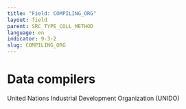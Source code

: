 ```yaml
---
title: "Field: COMPILING_ORG"
layout: field
parent: SRC_TYPE_COLL_METHOD
language: en
indicator: 9-3-2
slug: COMPILING_ORG
---
```

# Data compilers

United Nations Industrial Development Organization (UNIDO)